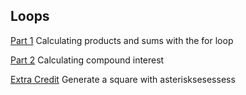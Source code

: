 ## Loops

[Part 1](hw4.1.html) Calculating products and sums with the for loop

[Part 2](hw4.2.html) Calculating compound interest

[Extra Credit](hw4.ex.html) Generate a square with asterisksesessess